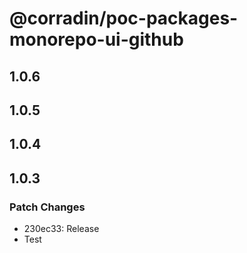 # @corradin/poc-packages-monorepo-ui-github

## 1.0.6

## 1.0.5

## 1.0.4

## 1.0.3

### Patch Changes

- 230ec33: Release
- Test
